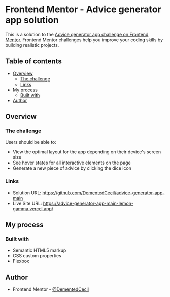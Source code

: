 # Frontend Mentor - Advice generator app solution

This is a solution to the [Advice generator app challenge on Frontend Mentor](https://www.frontendmentor.io/challenges/advice-generator-app-QdUG-13db). Frontend Mentor challenges help you improve your coding skills by building realistic projects.

## Table of contents

- [Overview](#overview)
  - [The challenge](#the-challenge)
  - [Links](#links)
- [My process](#my-process)
  - [Built with](#built-with)
- [Author](#author)

## Overview

### The challenge

Users should be able to:

- View the optimal layout for the app depending on their device's screen size
- See hover states for all interactive elements on the page
- Generate a new piece of advice by clicking the dice icon


### Links

- Solution URL: https://github.com/DementedCecil/advice-generator-app-main
- Live Site URL: https://advice-generator-app-main-lemon-gamma.vercel.app/

## My process

### Built with

- Semantic HTML5 markup
- CSS custom properties
- Flexbox


## Author

- Frontend Mentor - [@DementedCecil](https://www.frontendmentor.io/profile/DementedCecil)